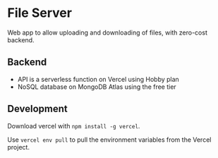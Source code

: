 # File Server

Web app to allow uploading and downloading of files, with zero-cost backend.

## Backend

- API is a serverless function on Vercel using Hobby plan
- NoSQL database on MongoDB Atlas using the free tier

## Development

Download vercel with `npm install -g vercel`.

Use `vercel env pull` to pull the environment variables from the Vercel project.
